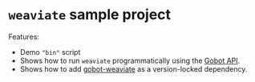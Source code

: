 # `weaviate` sample project

Features:

- Demo `"bin"` script
- Shows how to run `weaviate` programmatically using the [Gobot API](https://github.com/benallfree/gobot/tree/v1.0.0-alpha.31/docs/readme.md).
- Shows how to add [gobot-weaviate](https://www.npmjs.com/package/gobot-weaviate) as a version-locked dependency.
